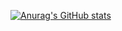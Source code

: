 [![Anurag's GitHub stats](https://github-readme-stats.vercel.app/api?username=troglobite)](https://github.com/anuraghazra/github-readme-stats)
